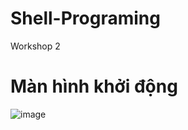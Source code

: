 # Shell-Programing
Workshop 2
# Màn hình khởi động
![image](https://github.com/TamNHHE173108/Shell-Programing/assets/113533781/b806a66f-e7d2-468a-8ae0-2d48ad554f89)
